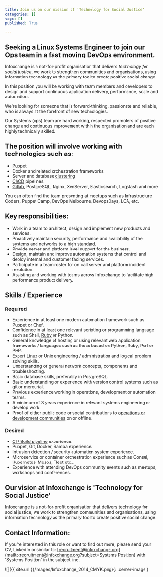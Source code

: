 ```yaml
---
title: Join us on our mission of 'Technology for Social Justice'
categories: []
tags: []
published: True

---
```


## Seeking a Linux Systems Engineer to join our Ops team in a fast moving DevOps environment.
Infoxchange is a not-for-profit organisation that delivers _technology for social justice_, we work to strengthen communities and organisations, using information technology as the primary tool to create positive social change.

In this position you will be working with team members and developers to design and support continuous application delivery, performance, scale and automation.

We're looking for someone that is forward-thinking, passionate and reliable, who is always at the forefront of new technologies.

Our Systems (ops) team are hard working, respected promoters of positive change and continuous improvement within the organisation and are each highly technically skilled.

## The position will involve working with technologies such as:
- [Puppet](https://puppetlabs.com/)
- [Docker](https://www.docker.com/) and related orchestration frameworks
- Server and database [clustering](https://smcleod.net/talk-high-perf-sds-ictalk/)
- [CI/CD](https://about.gitlab.com/gitlab-ci/) pipelines
- [Gitlab](https://about.gitlab.com), PostgreSQL, Nginx, XenServer, Elasticsearch, Logstash and more

You can often find the team presenting at meetups such as Infrastructure Coders, Puppet Camp, DevOps Melbourne, DevopsDays, LCA, etc.

<!--more-->

## Key responsibilities:

- Work in a team to architect, design and implement new products and services.
- Proactively maintain security, performance and availability of the systems and networks to a high standard.
- Provide server and platform level support for the business.
- Design, maintain and improve automation systems that control and deploy internal and customer facing services.
- Participate in a team roster for on call server and platform incident resolution.
- Assisting and working with teams across Infoxchange to facilitate high performance product delivery.

## Skills / Experience

### Required
- Experience in at least one modern automation framework such as Puppet or Chef.
- Confidence in at least one relevant scripting or programming language such as Shell, [Ruby](http://rubyforadmins.com/) or Python.
- General knowledge of hosting or using relevant web application frameworks / languages such as those based on Python, Ruby, Perl or PHP.
- Expert Linux or Unix engineering / administration and logical problem solving skills.
- Understanding of general network concepts, components and troubleshooting.
- Basic database skills, preferably in PostgreSQL.
- Basic understanding or experience with version control systems such as git or mercurial.
- Previous experience working in operations, development or automation teams.
- A minimum of 3 years experience in relevant systems engineering or develop work.
- Proof of either public code or social contributions to [operations or development communities](http://infrastructurecoders.com) on or offline.

### Desired
- [CI / Build pipeline](https://about.gitlab.com/gitlab-ci/) experience.
- Puppet, Git, Docker, Samba experience.
- Intrusion detection / security automation system experience.
- Microservice or container orchestration experience such as Consul, Kubernetes, Mesos, Fleet etc...
- Experience with attending DevOps community events such as meetups, workshops and conferences.

## Our vision at Infoxchange is 'Technology for Social Justice'
Infoxchange is a not-for-profit organisation that delivers technology for social justice, we work to strengthen communities and organisations, using information technology as the primary tool to create positive social change.

## Contact Information:
If you're interested in this role or want to find out more, please send your CV, LinkedIn or similar to: [recruitment@infoxchange.org](mailto:recruitment@infoxchange.org?subject=Systems Position) with 'Systems Position' in the subject line.

![]({{ site.url }}/images/Infoxchange_2014_CMYK.png){: .center-image }
